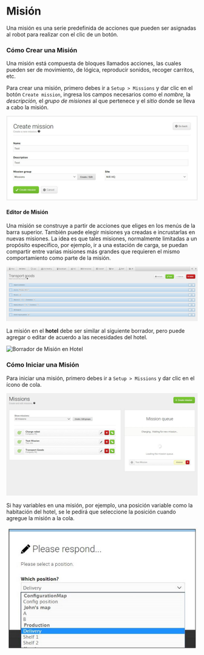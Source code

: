 # Misión

Una misión es una serie predefinida de acciones que pueden ser asignadas al robot para realizar con el clic de un botón.

### Cómo Crear una Misión

Una misión está compuesta de bloques llamados acciones, las cuales pueden ser de movimiento, de lógica, reproducir sonidos, recoger carritos, etc.

Para crear una misión, primero debes ir a `Setup > Missions` y dar clic en el botón `Create mission`, ingresa los campos necesarios como el _nombre,_ la _descripción,_ el _grupo de misiones_ al que pertenece y el _sitio_ donde se lleva a cabo la misión.

![Creaci&#xF3;n de Misi&#xF3;n](../.gitbook/assets/image%20%288%29.png)

#### Editor de Misión

Una misión se construye a partir de acciones que eliges en los menús de la barra superior. También puede elegir misiones ya creadas e incrustarlas en nuevas misiones. La idea es que tales misiones, normalmente limitadas a un propósito específico, por ejemplo, ir a una estación de carga, se puedan compartir entre varias misiones más grandes que requieren el mismo comportamiento como parte de la misión.

![Editor de Misiones](../.gitbook/assets/image%20%287%29.png)

La misión en el **hotel** debe ser similar al siguiente borrador, pero puede agregar o editar de acuerdo a las necesidades del hotel.

![Borrador de Misi&#xF3;n en Hotel](https://lh3.googleusercontent.com/jHYBqqyLz1wDQ3zM09TAMpr4QVxiM55rLQrmHEmhBa1oEbq-Wx-mk1P0BNPIIEn76lwxEa0872Mj-gcw8wafHam58OD5wJ-KtO7KobV9gA0hdBN1zBb4s4YqQPiGtQvOybACDI9R)

### Cómo Iniciar una Misión

Para iniciar una misión, primero debes ir a `Setup > Missions` y dar clic en el ícono de cola. 

![Panel de Misiones](../.gitbook/assets/image%20%282%29.png)

Si hay variables en una misión, por ejemplo, una posición variable como la habitación del hotel, se le pedirá que seleccione la posición cuando agregue la misión a la cola.

![Selecci&#xF3;n de Variable de Posici&#xF3;n](../.gitbook/assets/image%20%286%29.png)

